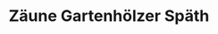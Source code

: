 ---
title: "Zäune Gartenhölzer Späth"
url: /friedberg/zaeune-gartenhoelzer-spaeth/
shop: Allgemein
---